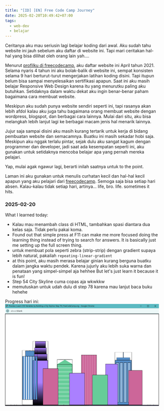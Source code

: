 ```yaml
---
title: "[ID] [EN] Free Code Camp Journey"
date: 2025-02-20T10:49:42+07:00
tags:
  - web-dev
  - belajar
---
```


Ceritanya aku mau seriusin lagi belajar koding dari awal. Aku sudah tahu website ini jauh sebelum aku daftar di website ini. Tapi mari ceritakan hal-hal yang bisa dilihat oleh orang lain yah....

Menurut [profilku di freecodecamp](https://www.freecodecamp.org/satriafii), aku daftar website ini April tahun 2021. Selama nyaris 4 tahun ini aku bolak-balik di website ini, sempat konsisten selama 9 hari berturut-turut mengerjakan latihan koding disini. Tapi itupun belum bisa sampai menyelesaikan sertifikasi apapun. Saat ini aku masih belajar Responsive Web Design karena itu yang menurutku paling aku butuhkan. Setidaknya dalam waktu dekat aku ingin benar-benar paham bagaimana cara membuat website.

Meskipun aku sudah punya website sendiri seperti ini, tapi rasanya akan lebih afdol kalau aku juga tahu bagaimana orang membuat website dengan wordpress, blogspot, dan berbagai cara lainnya. Mulai dari situ, aku bisa melangkah lebih lanjut lagi ke berbagai macam jenis hal menarik lainnya. 

Jujur saja sampai disini aku masih kurang tertarik untuk kerja di bidang pembuatan website dan semacamnya. Buatku ini masih sekadar hobi saja. Meskipun aku nggak terlalu pintar, sejak dulu aku sangat kagum dengan programmer dan developer, jadi saat ada kesempatan seperti ini, aku gunakan untuk setidaknya mencoba belajar apa yang pernah mereka pelajari.

Yap, mulai agak ngawur lagi, berarti inilah saatnya untuk to the point.

Laman ini aku gunakan untuk menulis curhatan kecil dan hal-hal kecil apapun yang aku pelajari dari [freecodecamp](https://www.freecodecamp.org/). Semoga saja bisa setiap hari absen. Kalau-kalau tidak setiap hari, artinya... life, bro. life. sometimes it hits.

### 2025-02-20

What I learned today:
- Kalau mau menambah class di HTML, tambahkan spasi diantara dua kelas saja. Tidak perlu pakai koma.
- Found out that simple press at F11 can make me more focused doing the learning thing instead of trying to search for answers. It is basically just me setting up the full screen thing.
- untuk membuat pola seperti zebra (strip-strip) dengan gradient supaya lebih natural, pakailah `repeating-linear-gradient`
- at this point, aku masih merasa belajar ginian kurang berguna buatku dalam jangka waktu pendek. Karena jujurly aku lebih suka warna dan penataan yang simpel-simpel aja hehhee But let's just learn it because it is fun!
- Step 54 City Skyline cuma copas aja wkwkkw
- memutuskan untuk udah dulu di step 78 karena mau lanjut baca buku hehehe 

Progress hari ini:
![peningkatan hari ini dalam membuat city skyline di freecodecamp](Screenshot-2025-02-20-113513.png)